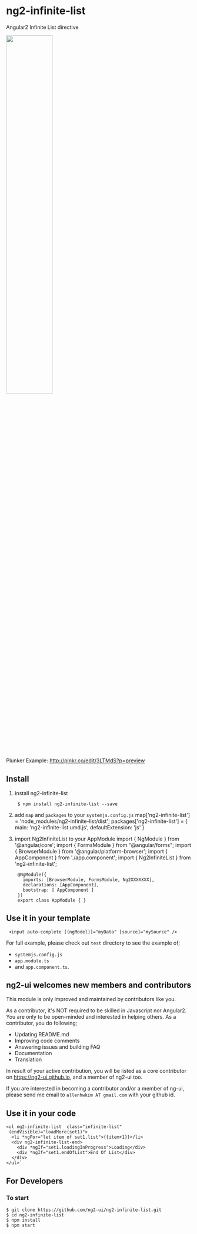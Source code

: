 # ng2-infinite-list
Angular2 Infinite List directive

<a href="http://ng2-ui.github.io/#/infinite-list">
  <img src="http://i.imgur.com/5SDqQ6t.png"width="50% border="1" />
</a> 

Plunker Example: http://plnkr.co/edit/3LTMdS?p=preview

## Install

1. install ng2-infinite-list

        $ npm install ng2-infinite-list --save

2. add `map` and `packages` to your `systemjs.config.js`
        map['ng2-infinite-list'] = 'node_modules/ng2-infinite-list/dist';
        packages['ng2-infinite-list'] = { main: 'ng2-infinite-list.umd.js', defaultExtension: 'js' }

3. import Ng2InfiniteList to your AppModule
        import { NgModule } from '@angular/core';
        import { FormsModule } from "@angular/forms";
        import { BrowserModule  } from '@angular/platform-browser';
        import { AppComponent } from './app.component';
        import { Ng2InfiniteList } from 'ng2-infinite-list';
        
        @NgModule({
          imports: [BrowserModule, FormsModule, Ng2XXXXXXX],
          declarations: [AppComponent],
          bootstrap: [ AppComponent ]
        })
        export class AppModule { }

## Use it in your template
 
     <input auto-complete [(ngModel)]="myData" [source]="mySource" />
         
For full example, please check out `test` directory to see the example of;

  - `systemjs.config.js`
  - `app.module.ts`
  -  and `app.component.ts`.

## **ng2-ui** welcomes new members and contributors

This module is only improved and maintained by contributors like you.

As a contributor, it's NOT required to be skilled in Javascript nor Angular2. 
You are only to be open-minded and interested in helping others.
As a contributor, you do following;

  * Updating README.md
  * Improving code comments
  * Answering issues and building FAQ
  * Documentation
  * Translation

In result of your active contribution, you will be listed as a core contributor
on https://ng2-ui.github.io, and a member of ng2-ui too.

If you are interested in becoming a contributor and/or a member of ng-ui,
please send me email to `allenhwkim AT gmail.com` with your github id. 


## Use it in your code

    <ul ng2-infinite-list  class="infinite-list"
     (endVisible)="loadMore(set1)">
      <li *ngFor="let item of set1.list">{{item+1}}</li>
      <div ng2-infinite-list-end>
        <div *ngIf="set1.loadingInProgress">Loading</div>
        <div *ngIf="set1.endOfList">End Of List</div>
      </div>
    </ul>`

## For Developers

### To start

    $ git clone https://github.com/ng2-ui/ng2-infinite-list.git
    $ cd ng2-infinite-list
    $ npm install
    $ npm start

